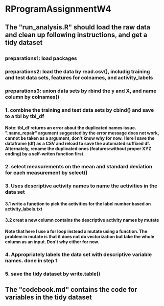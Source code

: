 # RProgramAssignmentW4
##
## The "run_analysis.R" should load the raw data and clean up following instructions, and get a tidy dataset
##
### preparations1: load packages
### preparations2: load the data by read.csv(), includig training and test data sets, features for colnames, and activity_labels
### preparations3: union data sets by rbind the y and X, and name column by colnames()
###
### 1. combine the training and test data sets by cbind() and save to a tbl by tbl_df
#### Note: tbl_df returns an error about the duplicated names issue. ".name_repair" argument suggested by the error message does not work, cannot be taken as a argument, don't know why for now. Here I save the dataframe (df) as a CSV and reload to save the automated suffixed df. Alternately, rename the duplicated ones (features:without proper XYZ ending) by a self-writen function first.
### 2. select measurements on the mean and standard deviation for each measurement by select()
### 3. Uses descriptive activity names to name the activities in the data set
#### 3.1 write a function to pick the activities for the label number based on activity_labels.txt
#### 3.2 creat a new column contains the descriptive activity names by mutate
#### Note that here I use a for loop instead a mutate using a function. The problem in mutate is that it does not do vectorization but take the whole column as an input. Don't why either for now.
### 4. Appropriately labels the data set with descriptive variable names. done in step 1
### 5. save the tidy dataset by write.table()
## The "codebook.md" contains the code for variables in the tidy dataset

